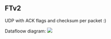 ## FTv2

UDP with ACK flags and checksum per packet :)

Datafloow diagram:
![](docs/img/TFv2_Diagramm.png)